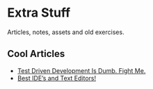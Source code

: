 # Extra Stuff

Articles, notes, assets and old exercises.

## Cool Articles

- [Test Driven Development Is Dumb. Fight Me.](https://itnext.io/test-driven-development-is-dumb-fight-me-a38b3033280c)
- [Best IDE’s and Text Editors!](https://dev.to/cenacr007_harsh/best-ide-s-and-text-editors-31i0)
